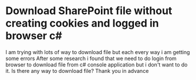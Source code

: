 
# Download SharePoint file without creating cookies and logged in browser c#

I am trying with lots of way to download file but each every way i am getting some errors
After some research i found that we need to do login from browser to download file from c# console application but i don't want to do it.
Is there any way to download file?
Thank you in advance

        